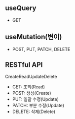## useQuery
- GET

## useMutation(변이)
- POST, PUT, PATCH, DELETE

## RESTful API

CreateReadUpdateDelete

- GET: 조회(Read)
- POST: 생성(Create)
- PUT: 일괄 수정(Update)
- PATCH: 부분 수정(Update)
- DELETE: 삭제(Delete)
